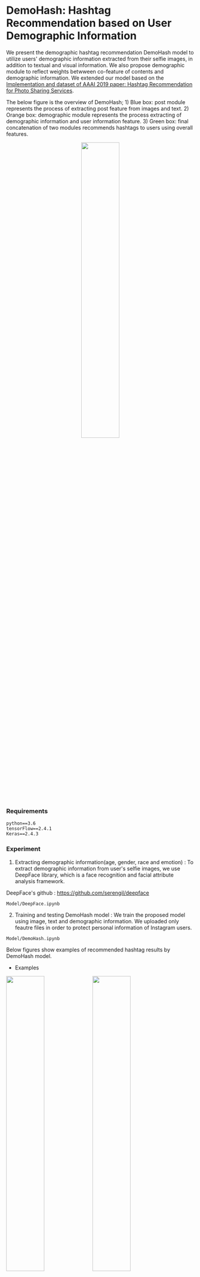 # DemoHash: Hashtag Recommendation based on User Demographic Information

We present the demographic hashtag recommendation DemoHash model to utilize users' demographic information extracted from their selfie images, in addition to textual and visual information. We also propose demographic module to reflect weights betwween co-feature of contents and demographic information. We extended our model based on the [Implementation and dataset of AAAI 2019 paper: Hashtag Recommendation for Photo Sharing Services](https://github.com/SoftWiser-group/MaCon). 

The below figure is the overview of DemoHash; 1) Blue box: post module represents the process of extracting post feature from images and text. 2) Orange box: demographic module represents the process extracting of demographic information and user information feature. 3) Green box: final concatenation of two modules recommends hashtags to users using overall features.

<p align="center">
<img src=https://user-images.githubusercontent.com/96400041/161210421-2ea52f17-3702-4851-98d6-8b3b11fabeb7.png width=45%>
</p>

### Requirements

```
python==3.6
tensorFlow==2.4.1
Keras==2.4.3
```

### Experiment

1. Extracting demographic information(age, gender, race and emotion)
: To extract demographic information from user's selfie images, we use DeepFace library, which is a face recognition and facial attribute analysis framework.

DeepFace's github : https://github.com/serengil/deepface

```
Model/DeepFace.ipynb
```

2. Training and testing DemoHash model
: We train the proposed model using image, text and demographic information. We uploaded only feautre files in order to protect personal information of Instagram users.

```
Model/DemoHash.ipynb
```

Below figures show examples of recommended hashtag results by DemoHash model.

- Examples

<img src=https://user-images.githubusercontent.com/96400041/161210869-ea18cbff-a752-40ff-9825-cb37c789929e.png width=45%> <img src=https://user-images.githubusercontent.com/96400041/161210941-4233c446-aa64-4b02-8622-18d05c175d7f.png width=45%>


### Reference








